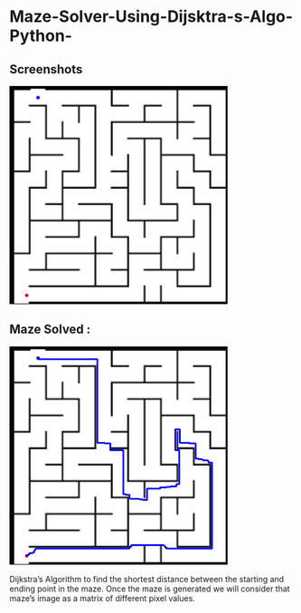 # Maze-Solver-Using-Dijsktra-s-Algo-Python-


## Screenshots

![App Screenshot](https://github.com/Vikas031/Maze-Solver-Using-Dijsktra-s-Algo-Python-/blob/main/maze-initial.png)

## Maze Solved :
![App Screenshot](https://github.com/Vikas031/Maze-Solver-Using-Dijsktra-s-Algo-Python-/blob/main/maze-solution.png)

Dijkstra’s Algorithm to find the shortest distance between the 	starting and ending point in the maze. Once the maze is generated we will
consider that maze’s image as a matrix of different pixel values. 




